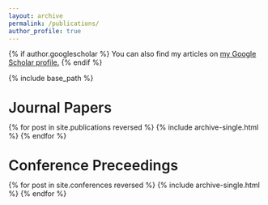 ```yaml
---
layout: archive
permalink: /publications/
author_profile: true
---
```


{% if author.googlescholar %}
  You can also find my articles on <u><a href="{{author.googlescholar}}">my Google Scholar profile</a>.</u>
{% endif %}

{% include base_path %}

<div style="display: flex;
    flex-direction: row;
    align-items:center;
    height: 60px;
    font-size: 28px;
    font-weight: 600;
    margin-top: 20px;">
Journal Papers
</div>
{% for post in site.publications reversed %}
  {% include archive-single.html %}
{% endfor %}

<div style="display: flex;
    flex-direction: row;
    align-items:center;
    height: 60px;
    font-size: 28px;
    font-weight: 600;
    margin-top: 20px;">
Conference Preceedings
</div>
{% for post in site.conferences reversed %}
  {% include archive-single.html %}
{% endfor %}
